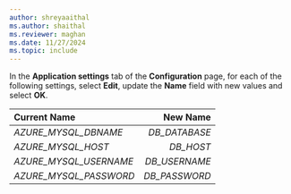```yaml
---
author: shreyaaithal
ms.author: shaithal
ms.reviewer: maghan
ms.date: 11/27/2024
ms.topic: include
---
```


In the **Application settings** tab of the **Configuration** page, for each of the following settings, select **Edit**, update the **Name** field with new values and select **OK**.

| Current **Name** | New **Name** |
| :--- | ---: |
| *AZURE_MYSQL_DBNAME* | *DB_DATABASE* |
| *AZURE_MYSQL_HOST* | *DB_HOST* |
| *AZURE_MYSQL_USERNAME* | *DB_USERNAME* |
| *AZURE_MYSQL_PASSWORD* | *DB_PASSWORD* |
